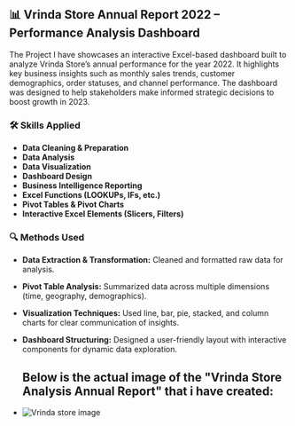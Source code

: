 ## 📊 Vrinda Store Annual Report 2022 – Performance Analysis Dashboard

The Project  I  have showcases an interactive Excel-based dashboard built to analyze Vrinda Store’s annual performance for the year 2022. It highlights key business insights such as monthly sales trends, customer demographics, order statuses, and channel performance. The dashboard was designed to help stakeholders make informed strategic decisions to boost growth in 2023.

### 🛠 Skills Applied

* **Data Cleaning & Preparation**
* **Data Analysis**
* **Data Visualization**
* **Dashboard Design**
* **Business Intelligence Reporting**
* **Excel Functions (LOOKUPs, IFs, etc.)**
* **Pivot Tables & Pivot Charts**
* **Interactive Excel Elements (Slicers, Filters)**

### 🔍 Methods Used

* **Data Extraction & Transformation:** Cleaned and formatted raw data for analysis.
* **Pivot Table Analysis:** Summarized data across multiple dimensions (time, geography, demographics).
* **Visualization Techniques:** Used line, bar, pie, stacked, and column charts for clear communication of insights.
* **Dashboard Structuring:** Designed a user-friendly layout with interactive components for dynamic data exploration.

  ## Below is the actual image of the "Vrinda Store Analysis Annual Report" that i have created:

* ![Vrinda store image](https://github.com/user-attachments/assets/7d655365-ddc5-469c-af4a-b000249029b6)

